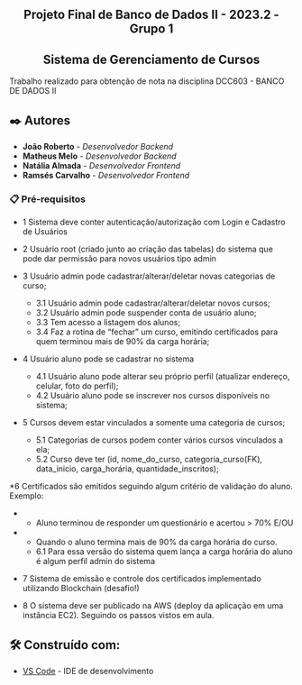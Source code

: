 <h2 align="center"> Projeto Final de Banco de Dados II - 2023.2 - Grupo 1 </h2>
<h2 align="center"> Sistema de Gerenciamento de Cursos </h2>

Trabalho realizado para obtenção de nota na disciplina DCC603 - BANCO DE DADOS II
## ✒️ Autores

* **João Roberto** - *Desenvolvedor Backend* 
* **Matheus Melo** - *Desenvolvedor Backend* 
* **Natália Almada** - *Desenvolvedor Frontend*
* **Ramsés Carvalho** - *Desenvolvedor Frontend* 

### 📋 Pré-requisitos
* 1 Sistema deve conter autenticação/autorização com Login e Cadastro de Usuários
* 2 Usuário root (criado junto ao criação das tabelas) do sistema que pode dar permissão para novos usuários tipo admin

* 3 Usuário admin pode cadastrar/alterar/deletar novas categorias de curso;
  * 3.1 Usuário admin pode cadastrar/alterar/deletar novos cursos;
  * 3.2 Usuário admin pode suspender conta de usuário aluno;
  * 3.3 Tem acesso a listagem dos alunos;
  * 3.4 Faz a rotina de “fechar” um curso, emitindo certificados para quem terminou mais de 90% da carga horária;
  
* 4 Usuário aluno pode se cadastrar no sistema
  * 4.1 Usuário aluno pode alterar seu próprio perfil (atualizar endereço, celular, foto do perfil);
  * 4.2 Usuário aluno pode se inscrever nos cursos disponíveis no sistema;

* 5 Cursos devem estar vinculados a somente uma categoria de cursos;
  * 5.1 Categorias de cursos podem conter vários cursos vinculados a ela;
  * 5.2 Curso deve ter (id, nome_do_curso, categoria_curso(FK), data_inicio, carga_horária, quantidade_inscritos);

*6 Certificados são emitidos seguindo algum critério de validação do aluno. Exemplo:
 * - Aluno terminou de responder um questionário e acertou > 70% E/OU
 * - Quando o aluno termina mais de 90% da carga horária do curso.
    * 6.1 Para essa versão do sistema quem lança a carga horária do aluno é algum perfil admin do sistema

* 7 Sistema de emissão e controle dos certificados implementado utilizando Blockchain (desafio!)

* 8 O sistema deve ser publicado na AWS (deploy da aplicação em uma instância EC2). Seguindo os passos vistos em aula.

## 🛠️ Construído com:

* [VS Code](https://code.visualstudio.com) - IDE de desenvolvimento

